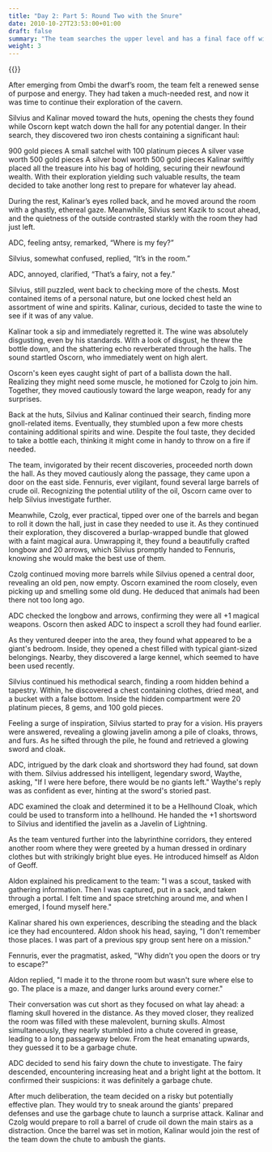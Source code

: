 ```yaml
---
title: "Day 2: Part 5: Round Two with the Snure"
date: 2010-10-27T23:53:00+01:00
draft: false
summary: "The team searches the upper level and has a final face off with the Snure"
weight: 3
---
```




{{<imageToClickGlobal imgPosition = "left" imagePath = "/img/Screen Shot 2023-03-09 at 8.31.40 PM.png" Capition ="The team rest, now with Silivus's wolf"  width = "60%" >}}

After emerging from Ombi the dwarf’s room, the team felt a renewed sense of purpose and energy. They had taken a much-needed rest, and now it was time to continue their exploration of the cavern.

Silvius and Kalinar moved toward the huts, opening the chests they found while Oscorn kept watch down the hall for any potential danger. In their search, they discovered two iron chests containing a significant haul:

900 gold pieces
A small satchel with 100 platinum pieces
A silver vase worth 500 gold pieces
A silver bowl worth 500 gold pieces
Kalinar swiftly placed all the treasure into his bag of holding, securing their newfound wealth. With their exploration yielding such valuable results, the team decided to take another long rest to prepare for whatever lay ahead.

During the rest, Kalinar’s eyes rolled back, and he moved around the room with a ghastly, ethereal gaze. Meanwhile, Silvius sent Kazik to scout ahead, and the quietness of the outside contrasted starkly with the room they had just left.

ADC, feeling antsy, remarked, “Where is my fey?”

Silvius, somewhat confused, replied, “It’s in the room.”

ADC, annoyed, clarified, “That’s a fairy, not a fey.”

Silvius, still puzzled, went back to checking more of the chests. Most contained items of a personal nature, but one locked chest held an assortment of wine and spirits. Kalinar, curious, decided to taste the wine to see if it was of any value.

Kalinar took a sip and immediately regretted it. The wine was absolutely disgusting, even by his standards. With a look of disgust, he threw the bottle down, and the shattering echo reverberated through the halls. The sound startled Oscorn, who immediately went on high alert.

Oscorn's keen eyes caught sight of part of a ballista down the hall. Realizing they might need some muscle, he motioned for Czolg to join him. Together, they moved cautiously toward the large weapon, ready for any surprises.

Back at the huts, Silvius and Kalinar continued their search, finding more gnoll-related items. Eventually, they stumbled upon a few more chests containing additional spirits and wine. Despite the foul taste, they decided to take a bottle each, thinking it might come in handy to throw on a fire if needed.

The team, invigorated by their recent discoveries, proceeded north down the hall. As they moved cautiously along the passage, they came upon a door on the east side. Fennuris, ever vigilant, found several large barrels of crude oil. Recognizing the potential utility of the oil, Oscorn came over to help Silvius investigate further.

Meanwhile, Czolg, ever practical, tipped over one of the barrels and began to roll it down the hall, just in case they needed to use it. As they continued their exploration, they discovered a burlap-wrapped bundle that glowed with a faint magical aura. Unwrapping it, they found a beautifully crafted longbow and 20 arrows, which Silvius promptly handed to Fennuris, knowing she would make the best use of them.

Czolg continued moving more barrels while Silvius opened a central door, revealing an old pen, now empty. Oscorn examined the room closely, even picking up and smelling some old dung. He deduced that animals had been there not too long ago.

ADC checked the longbow and arrows, confirming they were all +1 magical weapons. Oscorn then asked ADC to inspect a scroll they had found earlier.

As they ventured deeper into the area, they found what appeared to be a giant's bedroom. Inside, they opened a chest filled with typical giant-sized belongings. Nearby, they discovered a large kennel, which seemed to have been used recently.

Silvius continued his methodical search, finding a room hidden behind a tapestry. Within, he discovered a chest containing clothes, dried meat, and a bucket with a false bottom. Inside the hidden compartment were 20 platinum pieces, 8 gems, and 100 gold pieces.

Feeling a surge of inspiration, Silvius started to pray for a vision. His prayers were answered, revealing a glowing javelin among a pile of cloaks, throws, and furs. As he sifted through the pile, he found and retrieved a glowing sword and cloak.

ADC, intrigued by the dark cloak and shortsword they had found, sat down with them. Silvius addressed his intelligent, legendary sword, Waythe, asking, "If I were here before, there would be no giants left." Waythe's reply was as confident as ever, hinting at the sword's storied past.

ADC examined the cloak and determined it to be a Hellhound Cloak, which could be used to transform into a hellhound. He handed the +1 shortsword to Silvius and identified the javelin as a Javelin of Lightning.

As the team ventured further into the labyrinthine corridors, they entered another room where they were greeted by a human dressed in ordinary clothes but with strikingly bright blue eyes. He introduced himself as Aldon of Geoff.

Aldon explained his predicament to the team: "I was a scout, tasked with gathering information. Then I was captured, put in a sack, and taken through a portal. I felt time and space stretching around me, and when I emerged, I found myself here."

Kalinar shared his own experiences, describing the steading and the black ice they had encountered. Aldon shook his head, saying, "I don't remember those places. I was part of a previous spy group sent here on a mission."

Fennuris, ever the pragmatist, asked, "Why didn’t you open the doors or try to escape?"

Aldon replied, "I made it to the throne room but wasn't sure where else to go. The place is a maze, and danger lurks around every corner."

Their conversation was cut short as they focused on what lay ahead: a flaming skull hovered in the distance. As they moved closer, they realized the room was filled with these malevolent, burning skulls. Almost simultaneously, they nearly stumbled into a chute covered in grease, leading to a long passageway below. From the heat emanating upwards, they guessed it to be a garbage chute.

ADC decided to send his fairy down the chute to investigate. The fairy descended, encountering increasing heat and a bright light at the bottom. It confirmed their suspicions: it was definitely a garbage chute.

After much deliberation, the team decided on a risky but potentially effective plan. They would try to sneak around the giants' prepared defenses and use the garbage chute to launch a surprise attack. Kalinar and Czolg would prepare to roll a barrel of crude oil down the main stairs as a distraction. Once the barrel was set in motion, Kalinar would join the rest of the team down the chute to ambush the giants.

